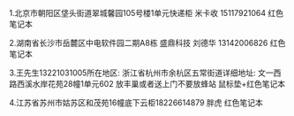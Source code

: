 1.北京市朝阳区垡头街道翠城馨园105号楼1单元快递柜 米卡收 15117921064 红色笔记本



2.湖南省长沙市岳麓区中电软件园二期A8栋 盛鼎科技  刘德华 13142006826  红色笔记本

3.王先生13221031005所在地区: 浙江省杭州市余杭区五常街道详细地址: 文一西路西溪水岸花苑28幢1单元602 放丰巢或者送上门不要放蜂站  鼠标垫+红色笔记本

4.江苏省苏州市姑苏区和茂苑16幢底下云柜18226614879 胖虎 红色笔记本

